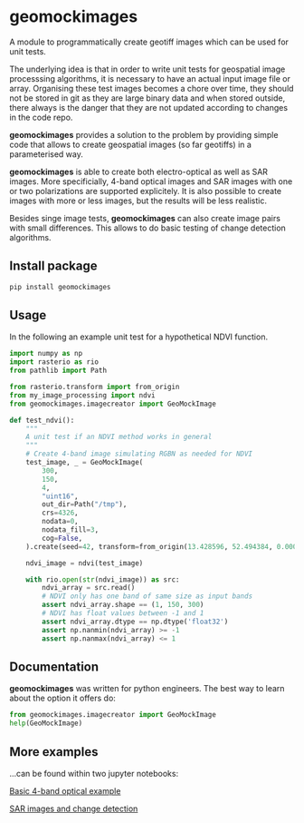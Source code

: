 # geomockimages

A module to programmatically create geotiff images which can be used for unit tests.

The underlying idea is that in order to write unit tests for geospatial image processsing algorithms,
it is necessary to have an actual input image file or array. Organising these test images becomes a chore over time,
they should not be stored in git as they are large binary data and when stored outside, there always
is the danger that they are not updated according to changes in the code repo.

**geomockimages** provides a solution to the problem by providing simple code that allows to create
geospatial images (so far geotiffs) in a parameterised way.

**geomockimages** is able to create both electro-optical as well as SAR images. More specificially, 4-band optical images and SAR images with one or two polarizations are supported explicitely. It is also possible to create images with more or less images, but the results will be less realistic.

Besides singe image tests, **geomockimages** can also create image pairs with small differences. This allows to do basic testing of change detection algorithms.

## Install package
```bash
pip install geomockimages
```

## Usage

In the following an example unit test for a hypothetical NDVI function.

```python
import numpy as np
import rasterio as rio
from pathlib import Path

from rasterio.transform import from_origin
from my_image_processing import ndvi
from geomockimages.imagecreator import GeoMockImage

def test_ndvi():
    """
    A unit test if an NDVI method works in general
    """
    # Create 4-band image simulating RGBN as needed for NDVI
    test_image, _ = GeoMockImage(
        300,
        150,
        4,
        "uint16",
        out_dir=Path("/tmp"),
        crs=4326,
        nodata=0,
        nodata_fill=3,
        cog=False,
    ).create(seed=42, transform=from_origin(13.428596, 52.494384, 0.000006, 0.000006))

    ndvi_image = ndvi(test_image)

    with rio.open(str(ndvi_image)) as src:
        ndvi_array = src.read()
        # NDVI only has one band of same size as input bands
        assert ndvi_array.shape == (1, 150, 300)
        # NDVI has float values between -1 and 1
        assert ndvi_array.dtype == np.dtype('float32')
        assert np.nanmin(ndvi_array) >= -1
        assert np.nanmax(ndvi_array) <= 1

```

## Documentation

**geomockimages** was written for python engineers. The best way to learn about the option it offers do:

```python
from geomockimages.imagecreator import GeoMockImage
help(GeoMockImage)
```

## More examples
...can be found within two jupyter notebooks:

[Basic 4-band optical example](]https://github.com/markusuwe/geomockimages/blob/main/notebooks/example1_radiance.ipynb)

[SAR images and change detection](https://github.com/markusuwe/geomockimages/blob/main/notebooks/example2_sar_imagepair.ipynb)
